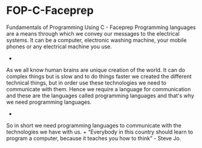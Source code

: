 # FOP-C-Faceprep
Fundamentals of Programming Using C - Faceprep 
Programming languages are a means through which we convey our messages to the electrical systems. It can be a computer, electronic washing machine, your mobile phones or any electrical machine you use.

+
As we all know human brains are unique creation of the world. It can do complex things but is slow and to do things faster we created the different technical things, but in order use these technologies we need to communicate with them. Hence we require a language for communication and these are the languages called programming languages and that's why we need programming languages.

+
So in short we need programming languages to communicate with the technologies we have with us.
+
“Everybody in this country should learn to program a computer, because it teaches you how to think” - Steve Jo.



